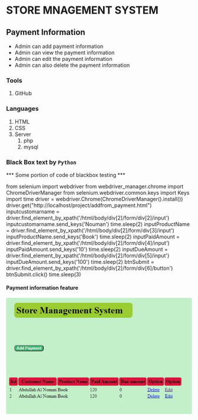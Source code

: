 # STORE MNAGEMENT SYSTEM


## Payment Information

* Admin can add payment information
* Admin can view the payment information
* Admin can edit the payment information 
* Admin can also  delete the payment information


### Tools
1. GitHub


### Languages
1. HTML
1. CSS
1. Server
    1. php
    1. mysql




### Black Box text by `Python`

*** Some portion of code of blackbox testing ***

   from selenium import webdriver
    from webdriver_manager.chrome import ChromeDriverManager
    from selenium.webdriver.common.keys import Keys
    import time
    driver = webdriver.Chrome(ChromeDriverManager().install())
    driver.get("http://localhost/project/addfrom_payment.html")
    inputcustomarname = driver.find_element_by_xpath('/html/body/div[2]/form/div[2]/input')
    inputcustomarname.send_keys('Nouman')
    time.sleep(2)
    inputProductName = driver.find_element_by_xpath('/html/body/div[2]/form/div[3]/input')
    inputProductName.send_keys('Book')
    time.sleep(2)
    inputPaidAmount = driver.find_element_by_xpath('/html/body/div[2]/form/div[4]/input')
    inputPaidAmount.send_keys('10')
    time.sleep(2)
    inputDueAmount = driver.find_element_by_xpath('/html/body/div[2]/form/div[5]/input')
    inputDueAmount.send_keys('100')
    time.sleep(2)
    btnSubmit = driver.find_element_by_xpath('/html/body/div[2]/form/div[6]/button')
    btnSubmit.click()
    time.sleep(3)
 


#### Payment information feature

![stock UI](image/features.JPG)